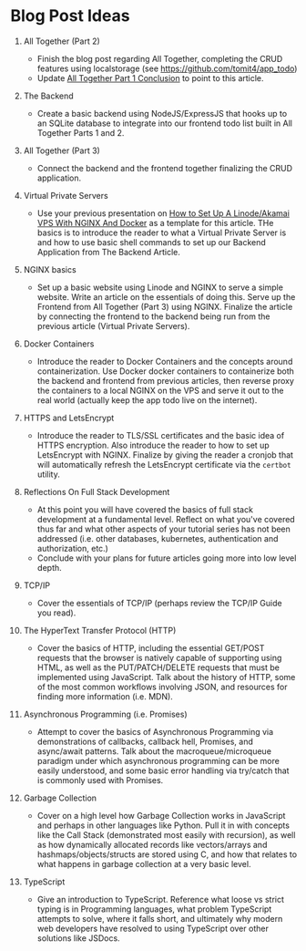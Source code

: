 # Blog Post Ideas

1. All Together (Part 2)
   - Finish the blog post regarding All Together, completing the CRUD features
     using localstorage (see https://github.com/tomit4/app_todo)
   - Update
     [All Together Part 1 Conclusion](https://brianhayes.dev/blog/all_together#conclusion)
     to point to this article.

2. The Backend

   - Create a basic backend using NodeJS/ExpressJS that hooks up to an SQLite
     database to integrate into our frontend todo list built in All Together
     Parts 1 and 2.

3. All Together (Part 3)

   - Connect the backend and the frontend together finalizing the CRUD
     application.

4. Virtual Private Servers

   - Use your previous presentation on
     [How to Set Up A Linode/Akamai VPS With NGINX And Docker](https://github.com/tomit4/linode_nginx_docker)
     as a template for this article. THe basics is to introduce the reader to
     what a Virtual Private Server is and how to use basic shell commands to set
     up our Backend Application from The Backend Article.

5. NGINX basics

   - Set up a basic website using Linode and NGINX to serve a simple website.
     Write an article on the essentials of doing this. Serve up the Frontend
     from All Together (Part 3) using NGINX. Finalize the article by connecting
     the frontend to the backend being run from the previous article (Virtual
     Private Servers).

6. Docker Containers

   - Introduce the reader to Docker Containers and the concepts around
     containerization. Use Docker docker containers to containerize both the
     backend and frontend from previous articles, then reverse proxy the
     containers to a local NGINX on the VPS and serve it out to the real world
     (actually keep the app todo live on the internet).

7. HTTPS and LetsEncrypt

   - Introduce the reader to TLS/SSL certificates and the basic idea of HTTPS
     encryption. Also introduce the reader to how to set up LetsEncrypt with
     NGINX. Finalize by giving the reader a cronjob that will automatically
     refresh the LetsEncrypt certificate via the `certbot` utility.

8. Reflections On Full Stack Development

   - At this point you will have covered the basics of full stack development at
     a fundamental level. Reflect on what you've covered thus far and what other
     aspects of your tutorial series has not been addressed (i.e. other
     databases, kubernetes, authentication and authorization, etc.)
   - Conclude with your plans for future articles going more into low level
     depth.

9. TCP/IP

   - Cover the essentials of TCP/IP (perhaps review the TCP/IP Guide you read).

10. The HyperText Transfer Protocol (HTTP)

    - Cover the basics of HTTP, including the essential GET/POST requests that
      the browser is natively capable of supporting using HTML, as well as the
      PUT/PATCH/DELETE requests that must be implemented using JavaScript. Talk
      about the history of HTTP, some of the most common workflows involving
      JSON, and resources for finding more information (i.e. MDN).

11. Asynchronous Programming (i.e. Promises)

    - Attempt to cover the basics of Asynchronous Programming via demonstrations
      of callbacks, callback hell, Promises, and async/await patterns. Talk
      about the macroqueue/microqueue paradigm under which asynchronous
      programming can be more easily understood, and some basic error handling
      via try/catch that is commonly used with Promises.

12. Garbage Collection

    - Cover on a high level how Garbage Collection works in JavaScript and
      perhaps in other languages like Python. Pull it in with concepts like the
      Call Stack (demonstrated most easily with recursion), as well as how
      dynamically allocated records like vectors/arrays and
      hashmaps/objects/structs are stored using C, and how that relates to what
      happens in garbage collection at a very basic level.

13. TypeScript

    - Give an introduction to TypeScript. Reference what loose vs strict typing
      is in Programming languages, what problem TypeScript attempts to solve,
      where it falls short, and ultimately why modern web developers have
      resolved to using TypeScript over other solutions like JSDocs.
